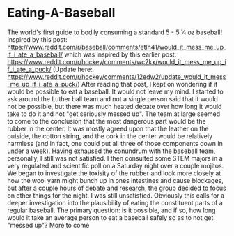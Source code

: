 # Eating-A-Baseball
The world's first guide to bodily consuming a standard 5 - 5 1⁄4 oz baseball!
Inspired by this post: https://www.reddit.com/r/baseball/comments/etlh41/would_it_mess_me_up_if_i_ate_a_baseball/ which was inspired by this earlier post: https://www.reddit.com/r/hockey/comments/wc2kx/would_it_mess_me_up_if_i_ate_a_puck/ (Update here: https://www.reddit.com/r/hockey/comments/12edw2/update_would_it_mess_me_up_if_i_ate_a_puck/)
After reading that post, I kept on wondering if it would be possible to eat a baseball. It would not leave my mind. I started to ask around the Luther ball team and not a single person said that it would not be possible, but there was much heated debate over how long it would take to do it and not "get seriously messed up". The team at large seemed to come to the conclusion that the most dangerous part would be the rubber in the center. It was mostly agreed upon that the leather on the outside, the cotton string, and the cork in the center would be relatively harmless (and in fact, one could put all three of those components down in under a week).
Having exhaused the conundrum with the baseball team, personally, I still was not satisfied. I then consulted some STEM majors in a very regulated and scientific poll on a Saturday night over a couple mojitos. We began to investigate the toxisity of the rubber and look more closely at how the wool yarn might bunch up in ones intestines and cause blockages, but after a couple hours of debate and research, the group decided to focus on other things for the night.
I was still unsatisfied. Obviously this calls for a deeper investigation into the plausibility of eating the constituent parts of a regular baseball. The primary question: is it possible, and if so, how long would it take an average person to eat a baseball safely so as to not get "messed up"?
More to come
